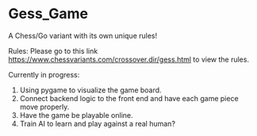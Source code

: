 # Gess_Game
A Chess/Go variant with its own unique rules!

Rules:
Please go to this link <https://www.chessvariants.com/crossover.dir/gess.html> to view the rules.

Currently in progress:
1. Using pygame to visualize the game board.
2. Connect backend logic to the front end and have each game piece move properly.
3. Have the game be playable online.
4. Train AI to learn and play against a real human?
